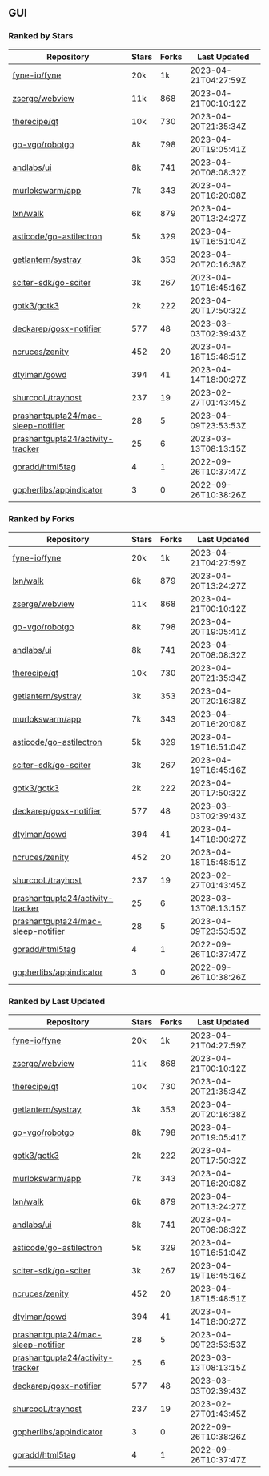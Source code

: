 ## GUI

### Ranked by Stars

| Repository | Stars | Forks | Last Updated |
|------------|-------|-------|--------------|
| [fyne-io/fyne](https://github.com/fyne-io/fyne) | 20k | 1k | 2023-04-21T04:27:59Z |
| [zserge/webview](https://github.com/zserge/webview) | 11k | 868 | 2023-04-21T00:10:12Z |
| [therecipe/qt](https://github.com/therecipe/qt) | 10k | 730 | 2023-04-20T21:35:34Z |
| [go-vgo/robotgo](https://github.com/go-vgo/robotgo) | 8k | 798 | 2023-04-20T19:05:41Z |
| [andlabs/ui](https://github.com/andlabs/ui) | 8k | 741 | 2023-04-20T08:08:32Z |
| [murlokswarm/app](https://github.com/murlokswarm/app) | 7k | 343 | 2023-04-20T16:20:08Z |
| [lxn/walk](https://github.com/lxn/walk) | 6k | 879 | 2023-04-20T13:24:27Z |
| [asticode/go-astilectron](https://github.com/asticode/go-astilectron) | 5k | 329 | 2023-04-19T16:51:04Z |
| [getlantern/systray](https://github.com/getlantern/systray) | 3k | 353 | 2023-04-20T20:16:38Z |
| [sciter-sdk/go-sciter](https://github.com/sciter-sdk/go-sciter) | 3k | 267 | 2023-04-19T16:45:16Z |
| [gotk3/gotk3](https://github.com/gotk3/gotk3) | 2k | 222 | 2023-04-20T17:50:32Z |
| [deckarep/gosx-notifier](https://github.com/deckarep/gosx-notifier) | 577 | 48 | 2023-03-03T02:39:43Z |
| [ncruces/zenity](https://github.com/ncruces/zenity) | 452 | 20 | 2023-04-18T15:48:51Z |
| [dtylman/gowd](https://github.com/dtylman/gowd) | 394 | 41 | 2023-04-14T18:00:27Z |
| [shurcooL/trayhost](https://github.com/shurcooL/trayhost) | 237 | 19 | 2023-02-27T01:43:45Z |
| [prashantgupta24/mac-sleep-notifier](https://github.com/prashantgupta24/mac-sleep-notifier) | 28 | 5 | 2023-04-09T23:53:53Z |
| [prashantgupta24/activity-tracker](https://github.com/prashantgupta24/activity-tracker) | 25 | 6 | 2023-03-13T08:13:15Z |
| [goradd/html5tag](https://github.com/goradd/html5tag) | 4 | 1 | 2022-09-26T10:37:47Z |
| [gopherlibs/appindicator](https://github.com/gopherlibs/appindicator) | 3 | 0 | 2022-09-26T10:38:26Z |

### Ranked by Forks

| Repository | Stars | Forks | Last Updated |
|------------|-------|-------|--------------|
| [fyne-io/fyne](https://github.com/fyne-io/fyne) | 20k | 1k | 2023-04-21T04:27:59Z |
| [lxn/walk](https://github.com/lxn/walk) | 6k | 879 | 2023-04-20T13:24:27Z |
| [zserge/webview](https://github.com/zserge/webview) | 11k | 868 | 2023-04-21T00:10:12Z |
| [go-vgo/robotgo](https://github.com/go-vgo/robotgo) | 8k | 798 | 2023-04-20T19:05:41Z |
| [andlabs/ui](https://github.com/andlabs/ui) | 8k | 741 | 2023-04-20T08:08:32Z |
| [therecipe/qt](https://github.com/therecipe/qt) | 10k | 730 | 2023-04-20T21:35:34Z |
| [getlantern/systray](https://github.com/getlantern/systray) | 3k | 353 | 2023-04-20T20:16:38Z |
| [murlokswarm/app](https://github.com/murlokswarm/app) | 7k | 343 | 2023-04-20T16:20:08Z |
| [asticode/go-astilectron](https://github.com/asticode/go-astilectron) | 5k | 329 | 2023-04-19T16:51:04Z |
| [sciter-sdk/go-sciter](https://github.com/sciter-sdk/go-sciter) | 3k | 267 | 2023-04-19T16:45:16Z |
| [gotk3/gotk3](https://github.com/gotk3/gotk3) | 2k | 222 | 2023-04-20T17:50:32Z |
| [deckarep/gosx-notifier](https://github.com/deckarep/gosx-notifier) | 577 | 48 | 2023-03-03T02:39:43Z |
| [dtylman/gowd](https://github.com/dtylman/gowd) | 394 | 41 | 2023-04-14T18:00:27Z |
| [ncruces/zenity](https://github.com/ncruces/zenity) | 452 | 20 | 2023-04-18T15:48:51Z |
| [shurcooL/trayhost](https://github.com/shurcooL/trayhost) | 237 | 19 | 2023-02-27T01:43:45Z |
| [prashantgupta24/activity-tracker](https://github.com/prashantgupta24/activity-tracker) | 25 | 6 | 2023-03-13T08:13:15Z |
| [prashantgupta24/mac-sleep-notifier](https://github.com/prashantgupta24/mac-sleep-notifier) | 28 | 5 | 2023-04-09T23:53:53Z |
| [goradd/html5tag](https://github.com/goradd/html5tag) | 4 | 1 | 2022-09-26T10:37:47Z |
| [gopherlibs/appindicator](https://github.com/gopherlibs/appindicator) | 3 | 0 | 2022-09-26T10:38:26Z |

### Ranked by Last Updated

| Repository | Stars | Forks | Last Updated |
|------------|-------|-------|--------------|
| [fyne-io/fyne](https://github.com/fyne-io/fyne) | 20k | 1k | 2023-04-21T04:27:59Z |
| [zserge/webview](https://github.com/zserge/webview) | 11k | 868 | 2023-04-21T00:10:12Z |
| [therecipe/qt](https://github.com/therecipe/qt) | 10k | 730 | 2023-04-20T21:35:34Z |
| [getlantern/systray](https://github.com/getlantern/systray) | 3k | 353 | 2023-04-20T20:16:38Z |
| [go-vgo/robotgo](https://github.com/go-vgo/robotgo) | 8k | 798 | 2023-04-20T19:05:41Z |
| [gotk3/gotk3](https://github.com/gotk3/gotk3) | 2k | 222 | 2023-04-20T17:50:32Z |
| [murlokswarm/app](https://github.com/murlokswarm/app) | 7k | 343 | 2023-04-20T16:20:08Z |
| [lxn/walk](https://github.com/lxn/walk) | 6k | 879 | 2023-04-20T13:24:27Z |
| [andlabs/ui](https://github.com/andlabs/ui) | 8k | 741 | 2023-04-20T08:08:32Z |
| [asticode/go-astilectron](https://github.com/asticode/go-astilectron) | 5k | 329 | 2023-04-19T16:51:04Z |
| [sciter-sdk/go-sciter](https://github.com/sciter-sdk/go-sciter) | 3k | 267 | 2023-04-19T16:45:16Z |
| [ncruces/zenity](https://github.com/ncruces/zenity) | 452 | 20 | 2023-04-18T15:48:51Z |
| [dtylman/gowd](https://github.com/dtylman/gowd) | 394 | 41 | 2023-04-14T18:00:27Z |
| [prashantgupta24/mac-sleep-notifier](https://github.com/prashantgupta24/mac-sleep-notifier) | 28 | 5 | 2023-04-09T23:53:53Z |
| [prashantgupta24/activity-tracker](https://github.com/prashantgupta24/activity-tracker) | 25 | 6 | 2023-03-13T08:13:15Z |
| [deckarep/gosx-notifier](https://github.com/deckarep/gosx-notifier) | 577 | 48 | 2023-03-03T02:39:43Z |
| [shurcooL/trayhost](https://github.com/shurcooL/trayhost) | 237 | 19 | 2023-02-27T01:43:45Z |
| [gopherlibs/appindicator](https://github.com/gopherlibs/appindicator) | 3 | 0 | 2022-09-26T10:38:26Z |
| [goradd/html5tag](https://github.com/goradd/html5tag) | 4 | 1 | 2022-09-26T10:37:47Z |

